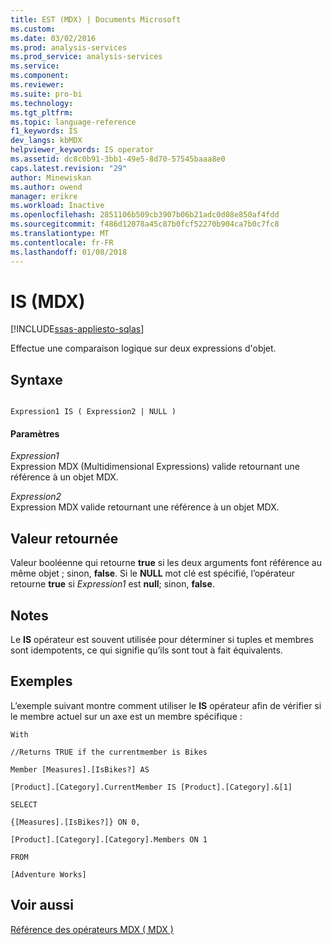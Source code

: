 ```yaml
---
title: EST (MDX) | Documents Microsoft
ms.custom: 
ms.date: 03/02/2016
ms.prod: analysis-services
ms.prod_service: analysis-services
ms.service: 
ms.component: 
ms.reviewer: 
ms.suite: pro-bi
ms.technology: 
ms.tgt_pltfrm: 
ms.topic: language-reference
f1_keywords: IS
dev_langs: kbMDX
helpviewer_keywords: IS operator
ms.assetid: dc8c0b91-3bb1-49e5-8d70-57545baaa8e0
caps.latest.revision: "29"
author: Minewiskan
ms.author: owend
manager: erikre
ms.workload: Inactive
ms.openlocfilehash: 2851106b509cb3907b06b21adc0d08e850af4fdd
ms.sourcegitcommit: f486d12078a45c87b0fcf52270b904ca7b0c7fc8
ms.translationtype: MT
ms.contentlocale: fr-FR
ms.lasthandoff: 01/08/2018
---
```

# <a name="is-mdx"></a>IS (MDX)
[!INCLUDE[ssas-appliesto-sqlas](../includes/ssas-appliesto-sqlas.md)]

  Effectue une comparaison logique sur deux expressions d'objet.  
  
## <a name="syntax"></a>Syntaxe  
  
```  
  
Expression1 IS ( Expression2 | NULL )  
```  
  
#### <a name="parameters"></a>Paramètres  
 *Expression1*  
 Expression MDX (Multidimensional Expressions) valide retournant une référence à un objet MDX.  
  
 *Expression2*  
 Expression MDX valide retournant une référence à un objet MDX.  
  
## <a name="return-value"></a>Valeur retournée  
 Valeur booléenne qui retourne **true** si les deux arguments font référence au même objet ; sinon, **false**. Si le **NULL** mot clé est spécifié, l’opérateur retourne **true** si *Expression1* est **null**; sinon, **false**.  
  
## <a name="remarks"></a>Notes   
 Le **IS** opérateur est souvent utilisée pour déterminer si tuples et membres sont idempotents, ce qui signifie qu’ils sont tout à fait équivalents.  
  
## <a name="examples"></a>Exemples  
 L’exemple suivant montre comment utiliser le **IS** opérateur afin de vérifier si le membre actuel sur un axe est un membre spécifique :  
  
 `With`  
  
 `//Returns TRUE if the currentmember is Bikes`  
  
 `Member [Measures].[IsBikes?] AS`  
  
 `[Product].[Category].CurrentMember IS [Product].[Category].&[1]`  
  
 `SELECT`  
  
 `{[Measures].[IsBikes?]} ON 0,`  
  
 `[Product].[Category].[Category].Members ON 1`  
  
 `FROM`  
  
 `[Adventure Works]`  
  
## <a name="see-also"></a>Voir aussi  
 [Référence des opérateurs MDX &#40; MDX &#41;](../mdx/mdx-operator-reference-mdx.md)  
  
  
